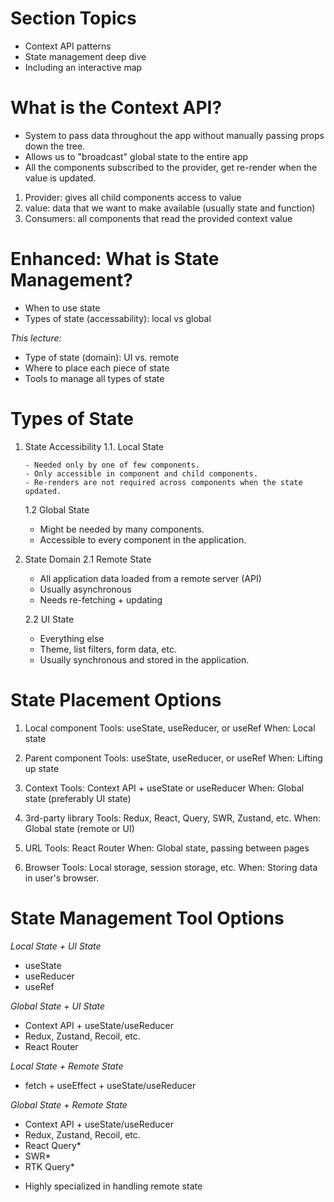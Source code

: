 # Section Topics

-   Context API patterns
-   State management deep dive
-   Including an interactive map

# What is the Context API?

-   System to pass data throughout the app without manually passing props down the tree.
-   Allows us to "broadcast" global state to the entire app
-   All the components subscribed to the provider, get re-render when the value is updated.

1. Provider: gives all child components access to value
2. value: data that we want to make available (usually state and function)
3. Consumers: all components that read the provided context value

# Enhanced: What is State Management?

-   When to use state
-   Types of state (accessability): local vs global

_This lecture:_

-   Type of state (domain): UI vs. remote
-   Where to place each piece of state
-   Tools to manage all types of state

# Types of State

1.  State Accessibility
    1.1. Local State

        - Needed only by one of few components.
        - Only accessible in component and child components.
        - Re-renders are not required across components when the state updated.

    1.2 Global State

    -   Might be needed by many components.
    -   Accessible to every component in the application.

2.  State Domain
    2.1 Remote State

    -   All application data loaded from a remote server (API)
    -   Usually asynchronous
    -   Needs re-fetching + updating

    2.2 UI State

    -   Everything else
    -   Theme, list filters, form data, etc.
    -   Usually synchronous and stored in the application.

# State Placement Options

1. Local component
   Tools: useState, useReducer, or useRef
   When: Local state

2. Parent component
   Tools: useState, useReducer, or useRef
   When: Lifting up state

3. Context
   Tools: Context API + useState or useReducer
   When: Global state (preferably UI state)

4. 3rd-party library
   Tools: Redux, React, Query, SWR, Zustand, etc.
   When: Global state (remote or UI)

5. URL
   Tools: React Router
   When: Global state, passing between pages

6. Browser
   Tools: Local storage, session storage, etc.
   When: Storing data in user's browser.

# State Management Tool Options

_Local State + UI State_

-   useState
-   useReducer
-   useRef

_Global State + UI State_

-   Context API + useState/useReducer
-   Redux, Zustand, Recoil, etc.
-   React Router

_Local State + Remote State_

-   fetch + useEffect + useState/useReducer

_Global State + Remote State_

-   Context API + useState/useReducer
-   Redux, Zustand, Recoil, etc.
-   React Query\*
-   SWR\*
-   RTK Query\*

*   Highly specialized in handling remote state

